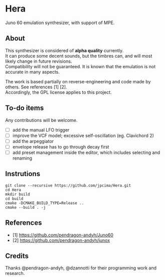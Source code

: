 # Hera

Juno 60 emulation synthesizer, with support of MPE.

## About

This synthesizer is considered of **alpha quality** currently.  
It can produce some decent sounds, but the timbres can, and will most likely change in future revisions.  
Compatibility will not be guaranteed. It is known that the emulation is not accurate in many aspects.

The work is based partially on reverse-engineering and code made by others. See references [1] [2].  
Accordingly, the GPL license applies to this project.

## To-do items

Any contributions will be welcome.

- [ ] add the manual LFO trigger
- [ ] improve the VCF model; excessive self-oscillation (eg. Clavichord 2)
- [ ] add the arpeggiator
- [ ] envelope release has to go through decay first
- [ ] add preset management inside the editor, which includes selecting and renaming

## Instrutions

```
git clone --recursive https://github.com/jpcima/Hera.git
cd Hera
mkdir build
cd build
cmake -DCMAKE_BUILD_TYPE=Release ..
cmake --build . -j
```

## References

- [1] https://github.com/pendragon-andyh/Juno60
- [2] https://github.com/pendragon-andyh/junox

## Credits

Thanks @pendragon-andyh, @dzannotti for their programming work and research.

